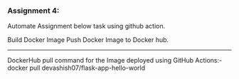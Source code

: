 ### Assignment 4:
Automate Assignment below task using github action.

Build Docker Image
Push Docker Image to Docker hub.

-----------------------------------------------------------------------------------------------------------------------------------------------------------


DockerHub pull command for the Image deployed using GitHub Actions:- docker pull devashish07/flask-app-hello-world
